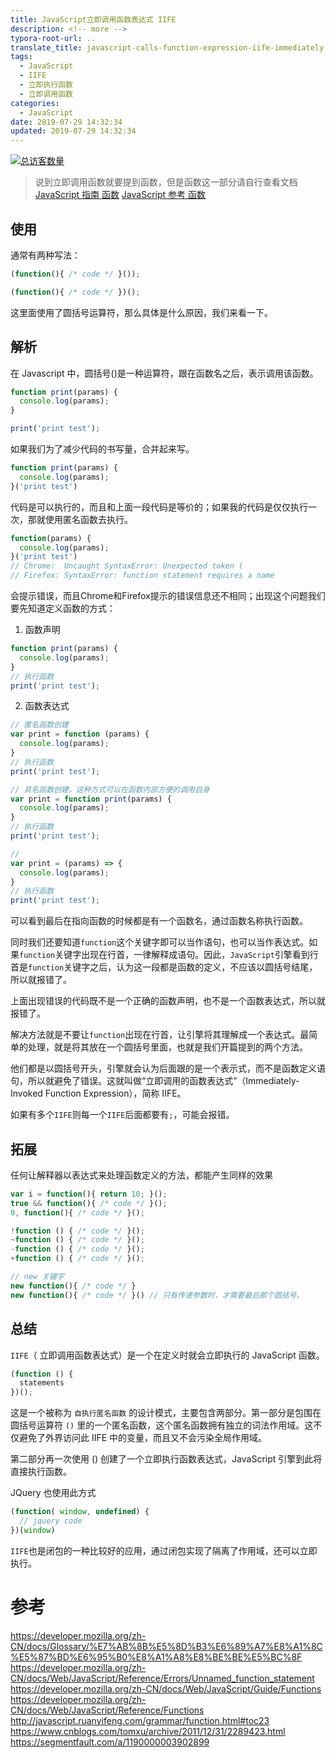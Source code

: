 ```yaml
---
title: JavaScript立即调用函数表达式 IIFE
description: <!-- more -->
typora-root-url: ..
translate_title: javascript-calls-function-expression-iife-immediately
tags:
  - JavaScript
  - IIFE
  - 立即执行函数
  - 立即调用函数
categories:
  - JavaScript
date: 2019-07-29 14:32:34
updated: 2019-07-29 14:32:34
---
```


[![总访客数量](https://visitor-count-badge.herokuapp.com/total.svg?repo_id=www.holidaypenguin.com)](https://github.com/jwenjian/visitor-count-badge)

> 说到立即调用函数就要提到函数，但是函数这一部分请自行查看文档 [JavaScript 指南 函数](https://developer.mozilla.org/zh-CN/docs/Web/JavaScript/Guide/Functions) [JavaScript 参考 函数](https://developer.mozilla.org/zh-CN/docs/Web/JavaScript/Reference/Functions)


## 使用

通常有两种写法：
``` js
(function(){ /* code */ }());
```
``` js
(function(){ /* code */ })();
```

这里面使用了圆括号运算符，那么具体是什么原因，我们来看一下。

## 解析
在 Javascript 中，圆括号()是一种运算符，跟在函数名之后，表示调用该函数。
``` js
function print(params) {
  console.log(params);
}

print('print test');
```

如果我们为了减少代码的书写量，合并起来写。
``` js
function print(params) {
  console.log(params);
}('print test')
```

代码是可以执行的，而且和上面一段代码是等价的；如果我的代码是仅仅执行一次，那就使用匿名函数去执行。
``` js
function(params) {
  console.log(params);
}('print test')
// Chrome:  Uncaught SyntaxError: Unexpected token (
// Firefox: SyntaxError: function statement requires a name
```

会提示错误，而且Chrome和Firefox提示的错误信息还不相同；出现这个问题我们要先知道定义函数的方式：
1. 函数声明
  ``` js
  function print(params) {
    console.log(params);
  }
  // 执行函数
  print('print test');
  ```
2. 函数表达式
  ``` js
  // 匿名函数创建
  var print = function (params) {
    console.log(params);
  }
  // 执行函数
  print('print test');
  ```
  ``` js
  // 具名函数创建，这种方式可以在函数内部方便的调用自身
  var print = function print(params) {
    console.log(params);
  }
  // 执行函数
  print('print test');
  ```
  ``` js
  // 
  var print = (params) => {
    console.log(params);
  }
  // 执行函数
  print('print test');
  ```

可以看到最后在指向函数的时候都是有一个函数名，通过函数名称执行函数。

同时我们还要知道`function`这个关键字即可以当作语句，也可以当作表达式。如果`function`关键字出现在行首，一律解释成语句。因此，`JavaScript`引擎看到行首是`function`关键字之后，认为这一段都是函数的定义，不应该以圆括号结尾，所以就报错了。

上面出现错误的代码既不是一个正确的函数声明，也不是一个函数表达式，所以就报错了。 

解决方法就是不要让`function`出现在行首，让引擎将其理解成一个表达式。最简单的处理，就是将其放在一个圆括号里面，也就是我们开篇提到的两个方法。

他们都是以圆括号开头，引擎就会认为后面跟的是一个表示式，而不是函数定义语句，所以就避免了错误。这就叫做“立即调用的函数表达式”（Immediately-Invoked Function Expression），简称 IIFE。

如果有多个`IIFE`则每一个`IIFE`后面都要有`;`，可能会报错。

## 拓展
任何让解释器以表达式来处理函数定义的方法，都能产生同样的效果
``` js
var i = function(){ return 10; }();
true && function(){ /* code */ }();
0, function(){ /* code */ }();

!function () { /* code */ }();
~function () { /* code */ }();
-function () { /* code */ }();
+function () { /* code */ }();

// new 关键字
new function(){ /* code */ }
new function(){ /* code */ }() // 只有传递参数时，才需要最后那个圆括号。
```

## 总结

`IIFE`（ 立即调用函数表达式）是一个在定义时就会立即执行的  JavaScript 函数。
``` js
(function () {
  statements
})();
```

这是一个被称为 `自执行匿名函数` 的设计模式，主要包含两部分。第一部分是包围在 圆括号运算符 `()` 里的一个匿名函数，这个匿名函数拥有独立的词法作用域。这不仅避免了外界访问此 IIFE 中的变量，而且又不会污染全局作用域。

第二部分再一次使用 () 创建了一个立即执行函数表达式，JavaScript 引擎到此将直接执行函数。

JQuery 也使用此方式
``` js
(function( window, undefined) {
  // jquery code
})(window)
```

`IIFE`也是闭包的一种比较好的应用，通过闭包实现了隔离了作用域，还可以立即执行。


# 参考
https://developer.mozilla.org/zh-CN/docs/Glossary/%E7%AB%8B%E5%8D%B3%E6%89%A7%E8%A1%8C%E5%87%BD%E6%95%B0%E8%A1%A8%E8%BE%BE%E5%BC%8F
https://developer.mozilla.org/zh-CN/docs/Web/JavaScript/Reference/Errors/Unnamed_function_statement
https://developer.mozilla.org/zh-CN/docs/Web/JavaScript/Guide/Functions
https://developer.mozilla.org/zh-CN/docs/Web/JavaScript/Reference/Functions
http://javascript.ruanyifeng.com/grammar/function.html#toc23
https://www.cnblogs.com/tomxu/archive/2011/12/31/2289423.html
https://segmentfault.com/a/1190000003902899